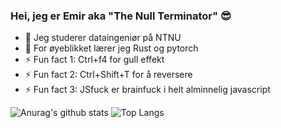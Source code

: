 ### Hei, jeg er Emir aka "The Null Terminator" 😎

- 🔭 Jeg studerer dataingeniør på NTNU 
- 🌱 For øyeblikket lærer jeg Rust og pytorch
- ⚡ Fun fact 1: Ctrl+f4 for gull effekt 
- ⚡ Fun fact 2: Ctrl+Shift+T for å reversere
- ⚡ Fun fact 3: JSfuck er brainfuck i helt alminnelig javascript

![Anurag's github stats](https://github-readme-stats.vercel.app/api?username=emirdero&theme=dracula&show_icons=true)
![Top Langs](https://github-readme-stats.vercel.app/api/top-langs/?username=emirdero&theme=dracula&layout=compact&card_width=445)

